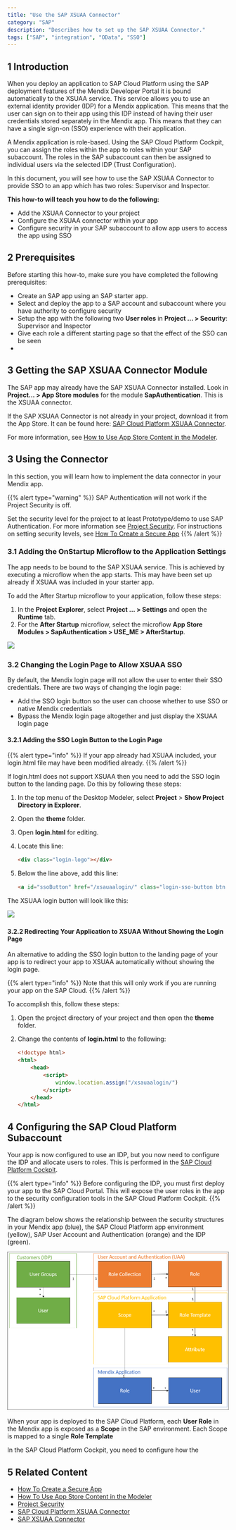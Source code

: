 ```yaml
---
title: "Use the SAP XSUAA Connector"
category: "SAP"
description: "Describes how to set up the SAP XSUAA Connector."
tags: ["SAP", "integration", "OData", "SSO"]
---
```


## 1 Introduction

When you deploy an application to SAP Cloud Platform using the SAP deployment features of the Mendix Developer Portal it is bound automatically to the XSUAA service. This service allows you to use an external identity provider (IDP) for a Mendix application. This means that the user can sign on to their app using this IDP instead of having their user credentials stored separately in the Mendix app. This means that they can have a single sign-on (SSO) experience with their application.

A Mendix application is role-based. Using the SAP Cloud Platform Cockpit, you can assign the roles within the app to roles within your SAP subaccount. The roles in the SAP subaccount can then be assigned to individual users via the selected IDP (Trust Configuration).

In this document, you will see how to use the SAP XSUAA Connector to provide SSO to an app which has two roles: Supervisor and Inspector. 

**This how-to will teach you how to do the following:**

* Add the XSUAA Connector to your project
* Configure the XSUAA connector within your app
* Configure security in your SAP subaccount to allow app users to access the app using SSO

## 2 Prerequisites

Before starting this how-to, make sure you have completed the following prerequisites:

* Create an SAP app using an SAP starter app.
* Select and deploy the app to a SAP account and subaccount where you have authority to configure security
* Setup the app with the following two **User roles** in **Project ... > Security**: Supervisor and Inspector
* Give each role a different starting page so that the effect of the SSO can be seen
* 

## 3 Getting the SAP XSUAA Connector Module

The SAP app may already have the SAP XSUAA Connector installed. Look in **Project... > App Store modules** for the module **SapAuthentication**. This is the XSUAA connector.

If the SAP XSUAA Connector is not already in your project, download it from the App Store. It can be found here: [SAP Cloud Platform XSUAA Connector](https://appstore.home.mendix.com/link/app/78091/).

For more information, see [How to Use App Store Content in the Modeler](/community/app-store/use-app-store-content-in-the-modeler).

## 3 Using the Connector

In this section, you will learn how to implement the data connector in your Mendix app.

{{% alert type="warning" %}}
SAP Authentication will not work if the Project Security is off.

Set the security level for the project to at least Prototype/demo to use SAP Authentication. For more information see [Project Security](/refguide/project-security).
For instructions on setting security levels, see [How To Create a Secure App](../security/create-a-secure-app)
{{% /alert %}}

### 3.1 Adding the OnStartup Microflow to the Application Settings

The app needs to be bound to the SAP XSUAA service. This is achieved by executing a microflow when the app starts. This may have been set up already if XSUAA was included in your starter app.

To add the After Startup microflow to your application, follow these steps:

1. In the **Project Explorer**, select **Project ... > Settings** and open the **Runtime** tab.
2. For the **After Startup** microflow, select the microflow **App Store Modules > SapAuthentication > USE_ME > AfterStartup**.

![](attachments/use-sap-xsuaa-connector/runtime-settings.png)

### 3.2 Changing the Login Page to Allow XSUAA SSO

By default, the Mendix login page will not allow the user to enter their SSO credentials. There are two ways of changing the login page:

* Add the SSO login button so the user can choose whether to use SSO or native Mendix credentials
* Bypass the Mendix login page altogether and just display the XSUAA login page

#### 3.2.1 Adding the SSO Login Button to the Login Page<a name="adding"></a>

{{% alert type="info" %}}
If your app already had XSUAA included, your login.html file may have been modified already.
{{% /alert %}}

If login.html does not support XSUAA then you need to add the SSO login button to the landing page. Do this by following these steps:

1. In the top menu of the Desktop Modeler, select **Project** > **Show Project Directory in Explorer**.
2. Open the **theme** folder.
3. Open **login.html** for editing.
4. Locate this line:

	```html
	<div class="login-logo"></div>
	```
5. Below the line above, add this line:

	```html
	<a id="ssoButton" href="/xsauaalogin/" class="login-sso-button btn btn-primary">Sign in with your XSUAA account</a>
	```
The XSUAA login button will look like this:

![](attachments/use-sap-xsuaa-connector/sso-login-screen.png)

#### 3.2.2 Redirecting Your Application to XSUAA Without Showing the Login Page

An alternative to adding the SSO login button to the landing page of your app is to redirect your app to XSUAA automatically without showing the login page.

{{% alert type="info" %}}
Note that this will only work if you are running your app on the SAP Cloud.
{{% /alert %}}

To accomplish this, follow these steps:

1. Open the project directory of your project and then open the **theme** folder.
2. Change the contents of **login.html** to the following:

	```html
	<!doctype html>
	<html>
		<head>
			<script>
				window.location.assign("/xsauaalogin/")
			</script>
		</head>
	</html>
	```

## 4 Configuring the SAP Cloud Platform Subaccount

Your app is now configured to use an IDP, but you now need to configure the IDP and allocate users to roles. This is performed in the [SAP Cloud Platform Cockpit](https://account.hana.ondemand.com/cockpit#/home/allaccounts).

{{% alert type="info" %}}
Before configuring the IDP, you must first deploy your app to the SAP Cloud Portal. This will expose the user roles in the app to the security configuration tools in the SAP Cloud Platform Cockpit.
{{% /alert %}}

The diagram below shows the relationship between the security structures in your Mendix app (blue), the SAP Cloud Platform app environment (yellow), SAP User Account and Authentication (orange) and the IDP (green).

![](attachments/use-sap-xsuaa-connector/xsuaa-diagram.png)

When your app is deployed to the SAP Cloud Platform, each **User Role** in the Mendix app is exposed as a **Scope** in the SAP environment. Each Scope is mapped to a single **Role Template** 

In the SAP Cloud Platform Cockpit, you need to configure how the 



## 5 Related Content

* [How To Create a Secure App](../security/create-a-secure-app)
* [How To Use App Store Content in the Modeler](/community/app-store/use-app-store-content-in-the-modeler)
* [Project Security](/refguide/project-security)
* [SAP Cloud Platform XSUAA Connector](https://appstore.home.mendix.com/link/app/78091/)
* [SAP XSUAA Connector](/refguide/sap/sap-xsuaa-connector)
